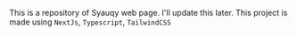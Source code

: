 This is a repository of Syauqy web page.
I'll update this later.
This project is made using `NextJs`, `Typescript`, `TailwindCSS`
